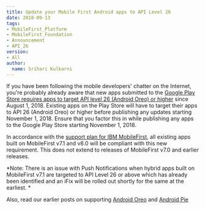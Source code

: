 ```yaml
---
title: Update your Mobile First Android apps to API Level 26 
date: 2018-09-13
tags:
- MobileFirst_Platform
- MobileFirst_Foundation
- Announcement
- API_26
version:
- All
author:
  name: Srihari Kulkarni
---
```


If you have been following the mobile developers' chatter on the Internet, you're probably already aware that new apps submitted to the [Google Play Store requires apps to target API level 26 (Android Oreo) or higher](https://developer.android.com/distribute/best-practices/develop/target-sdk) since August 1, 2018. Existing apps on the Play Store will have to target their apps to API 26 (Android Oreo) or higher before publishing any updates starting November 1, 2018. Ensure that you factor this in while publishing any apps to the Google Play Store starting November 1, 2018. 

In accordance with the [support plan for IBM MobileFirst](https://mobilefirstplatform.ibmcloud.com/blog/2017/01/11/support-plan-for-next-android-ios-mobile-os/), all existing apps built on MobileFirst v7.1 and v8.0 will be compliant with this new requirement. This does not extend to releases of MobileFirst v7.0 and earlier releases. 

*Note: There is an issue with Push Notifications when hybrid apps built on MobileFirst v7.1 are targeted to API Level 26 or above which has already been identified and an iFix will be rolled out shortly for the same at the earliest. *


Also, read our earlier posts on supporting [Android Oreo](https://mobilefirstplatform.ibmcloud.com/blog/2017/08/22/mobilefirst-android-Oreo/) and [Android Pie](https://mobilefirstplatform.ibmcloud.com/blog/2018/08/06/IBM-MobileFirst-Android-Pie/)
